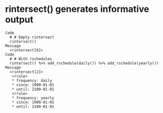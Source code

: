 # rintersect() generates informative output

    Code
      # # Empty rintersect
      rintersect()
    Message
      <rintersect[0]>
    Code
      # # With rschedules
      rintersect() %>% add_rschedule(daily()) %>% add_rschedule(yearly())
    Message
      <rintersect[2]>
       <rrule>
       * frequency: daily
       * since: 1900-01-01
       * until: 2100-01-01
       <rrule>
       * frequency: yearly
       * since: 1900-01-01
       * until: 2100-01-01

